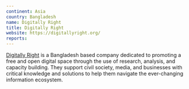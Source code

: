```yaml
---
continent: Asia
country: Bangladesh
name: Digitally Right
title: Digitally Right
website: https://digitallyright.org/
reports:
---
```


[Digitally Right](https://digitallyright.org/) is a Bangladesh based company dedicated to promoting a free and open digital space through the use of research, analysis, and capacity building. They support civil society, media, and businesses with critical knowledge and solutions to help them navigate the ever-changing information ecosystem. 
